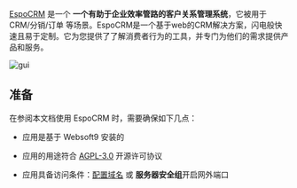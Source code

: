 [EspoCRM](https://www.espocrm.com/) 是一个 **一个有助于企业效率管路的客户关系管理系统**，它被用于 CRM/分销/订单  等场景。EspoCRM是一个基于web的CRM解决方案，闪电般快速且易于定制。它为您提供了了解消费者行为的工具，并专门为他们的需求提供产品和服务。


![gui](http://libs.websoft9.com/Websoft9/DocsPicture/en/espocrm/espocrm-gui-websoft9.jpg)


## 准备

在参阅本文档使用 EspoCRM 时，需要确保如下几点：

- 应用是基于 Websoft9 安装的

- 应用的用途符合 [AGPL-3.0](https://opensource.org/licenses/AGPL-3.0) 开源许可协议

- 应用具备访问条件：[配置域名](./domain-set) 或 **服务器安全组**开启网外端口